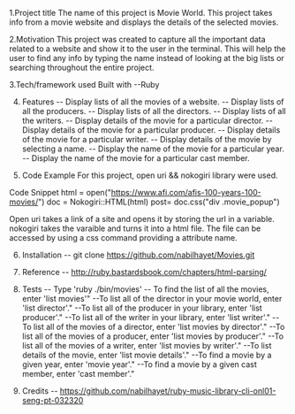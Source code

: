 1.Project title
The name of this project is Movie World. This project takes info from a movie website and
displays the details of the selected movies.

2.Motivation
This project was created to capture all the important data related to a website and
show it to the user in the terminal. This will help the user to find any info by typing the name
instead of looking at the big lists or searching throughout the entire project.

3.Tech/framework used
Built with
  --Ruby

4. Features
-- Display lists of all the movies of a website.
-- Display lists of all the producers.
-- Display lists of all the directors.
-- Display lists of all the writers.
-- Display details of the movie for a particular director.
-- Display details of the movie for a particular producer.
-- Display details of the movie for a particular writer.
-- Display details of the movie by selecting a name.
-- Display the name of the movie for a particular year.
-- Display the name of the movie for a particular cast member.

5. Code Example
  For this project, open uri && nokogiri library were used.

  Code Snippet
  html = open("https://www.afi.com/afis-100-years-100-movies/")
  doc = Nokogiri::HTML(html)
  post= doc.css("div .movie_popup")

  Open uri takes a link of a site and opens it by storing the url in a variable.
  nokogiri takes the varaible and turns it into a html file. The file can be accessed
  by using a css command providing a attribute name.

6. Installation
-- git clone https://github.com/nabilhayet/Movies.git


7. Reference
-- http://ruby.bastardsbook.com/chapters/html-parsing/

8. Tests
-- Type 'ruby ./bin/movies'
-- To find the list of all the movies, enter 'list movies'"
--To list all of the director in your movie world, enter 'list director'."
--To list all of the producer in your library, enter 'list producer'."
--To list all of the writer in your library, enter 'list writer'."
--To list all of the movies of a director, enter 'list movies by director'."
--To list all of the movies of a producer, enter 'list movies by producer'."
--To list all of the movies of a writer, enter 'list movies by writer'."
--To list details of the movie, enter 'list movie details'."
--To find a movie by a given year, enter 'movie year'."
--To find a movie by a given cast member, enter 'cast member'."

9. Credits
-- https://github.com/nabilhayet/ruby-music-library-cli-onl01-seng-pt-032320
